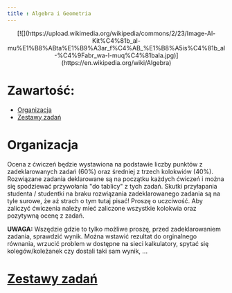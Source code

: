```yaml
---
title : Algebra i Geometria
---
```


<center>
[![](https://upload.wikimedia.org/wikipedia/commons/2/23/Image-Al-Kit%C4%81b_al-mu%E1%B8%ABta%E1%B9%A3ar_f%C4%AB_%E1%B8%A5is%C4%81b_al-%C4%9Fabr_wa-l-muq%C4%81bala.jpg)](https://en.wikipedia.org/wiki/Algebra)
</center>



# Zawartość:

* [Organizacja](#organizacja)
* [Zestawy zadań](./00pl_inv.html)



# Organizacja

Ocena z ćwiczeń będzie wystawiona na podstawie liczby punktów z zadeklarowanych zadań (60%) oraz średniej z trzech
kolokwiów (40%). Rozwiązane zadania deklarowane są na początku każdych ćwiczeń i można się spodziewać
przywołania "do tablicy" z tych zadań. Skutki przyłapania studenta / studentki na braku rozwiązania
zadeklarowanego zadania są na tyle surowe, że aż strach o tym tutaj pisać! Proszę o uczciwość. 
Aby zaliczyć ćwiczenia należy mieć zaliczone wszystkie kolokwia oraz pozytywną ocenę z zadań.

**UWAGA:** Wszędzie gdzie to tylko możliwe proszę, przed zadeklarowaniem zadania, sprawdzić wynik. Można
wstawić rezultat do orginalnego równania, wrzucić problem w dostępne na sieci kalkulatory, spytać się
kolegów/koleżanek czy dostali taki sam wynik, ...



# [Zestawy zadań](./00pl_inv.html)


